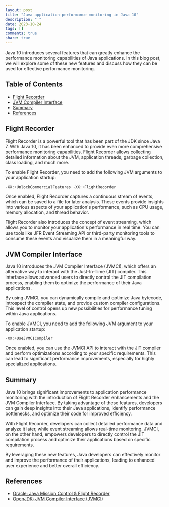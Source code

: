 ```yaml
---
layout: post
title: "Java application performance monitoring in Java 10"
description: " "
date: 2023-10-24
tags: []
comments: true
share: true
---
```


Java 10 introduces several features that can greatly enhance the performance monitoring capabilities of Java applications. In this blog post, we will explore some of these new features and discuss how they can be used for effective performance monitoring.

## Table of Contents
- [Flight Recorder](#flight-recorder)
- [JVM Compiler Interface](#jvm-compiler-interface)
- [Summary](#summary)
- [References](#references)

## Flight Recorder
Flight Recorder is a powerful tool that has been part of the JDK since Java 7. With Java 10, it has been enhanced to provide even more comprehensive performance monitoring capabilities. Flight Recorder allows collecting detailed information about the JVM, application threads, garbage collection, class loading, and much more.

To enable Flight Recorder, you need to add the following JVM arguments to your application startup:

```java
-XX:+UnlockCommercialFeatures -XX:+FlightRecorder
```

Once enabled, Flight Recorder captures a continuous stream of events, which can be saved to a file for later analysis. These events provide insights into various aspects of your application's performance, such as CPU usage, memory allocation, and thread behavior.

Flight Recorder also introduces the concept of event streaming, which allows you to monitor your application's performance in real time. You can use tools like JFR Event Streaming API or third-party monitoring tools to consume these events and visualize them in a meaningful way.

## JVM Compiler Interface
Java 10 introduces the JVM Compiler Interface (JVMCI), which offers an alternative way to interact with the Just-In-Time (JIT) compiler. This interface allows advanced users to directly control the JIT compilation process, enabling them to optimize the performance of their Java applications.

By using JVMCI, you can dynamically compile and optimize Java bytecode, introspect the compiler state, and provide custom compiler configurations. This level of control opens up new possibilities for performance tuning within Java applications.

To enable JVMCI, you need to add the following JVM argument to your application startup:

```java
-XX:+UseJVMCICompiler
```

Once enabled, you can use the JVMCI API to interact with the JIT compiler and perform optimizations according to your specific requirements. This can lead to significant performance improvements, especially for highly specialized applications.

## Summary
Java 10 brings significant improvements to application performance monitoring with the introduction of Flight Recorder enhancements and the JVM Compiler Interface. By taking advantage of these features, developers can gain deep insights into their Java applications, identify performance bottlenecks, and optimize their code for improved efficiency.

With Flight Recorder, developers can collect detailed performance data and analyze it later, while event streaming allows real-time monitoring. JVMCI, on the other hand, empowers developers to directly control the JIT compilation process and optimize their applications based on specific requirements.

By leveraging these new features, Java developers can effectively monitor and improve the performance of their applications, leading to enhanced user experience and better overall efficiency.

## References
- [Oracle: Java Mission Control & Flight Recorder](https://docs.oracle.com/javacomponents/jmc-5-5/jmc-help/general/about-jmc.htm)
- [OpenJDK: JVM Compiler Interface (JVMCI)](https://openjdk.java.net/jeps/243)